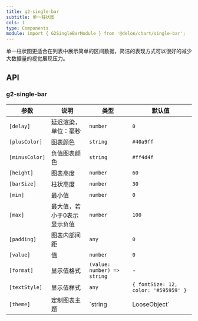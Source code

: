 ```yaml
---
title: g2-single-bar
subtitle: 单一柱状图
cols: 1
type: Components
module: import { G2SingleBarModule } from '@delon/chart/single-bar';
---
```


单一柱状图更适合在列表中展示简单的区间数据，简洁的表现方式可以很好的减少大数据量的视觉展现压力。

## API

### g2-single-bar

| 参数 | 说明 | 类型 | 默认值 |
|----|----|----|-----|
| `[delay]` | 延迟渲染，单位：毫秒 | `number` | `0` |
| `[plusColor]` | 图表颜色 | `string` | `#40a9ff` |
| `[minusColor]` | 负值图表颜色 | `string` | `#ff4d4f` |
| `[height]` | 图表高度 | `number` | `60` |
| `[barSize]` | 柱状高度 | `number` | `30` |
| `[min]` | 最小值 | `number` | `0` |
| `[max]` | 最大值，若小于0表示显示负值 | `number` | `100` |
| `[padding]` | 图表内部间距 | `any` | `0` |
| `[value]` | 值 | `number` | `0` |
| `[format]` | 显示值格式 | `(value: number) => string` | - |
| `[textStyle]` | 显示值样式 | `any` | `{ fontSize: 12, color: '#595959' }` |
| `[theme]` | 定制图表主题 | `string | LooseObject` | - |
